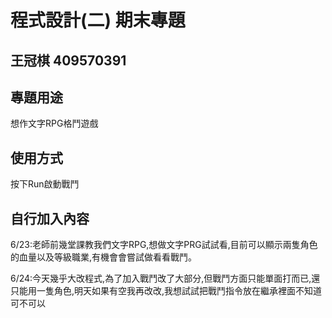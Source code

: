 # 程式設計(二) 期末專題
##  王冠棋 409570391

## 專題用途
想作文字RPG格鬥遊戲
## 使用方式
按下Run啟動戰鬥
## 自行加入內容
6/23:老師前幾堂課教我們文字RPG,想做文字PRG試試看,目前可以顯示兩隻角色的血量以及等級職業,有機會會嘗試做看看戰鬥。

6/24:今天幾乎大改程式,為了加入戰鬥改了大部分,但戰鬥方面只能單面打而已,還只能用一隻角色,明天如果有空我再改改,我想試試把戰鬥指令放在繼承裡面不知道可不可以